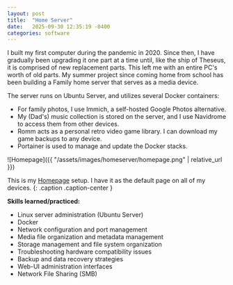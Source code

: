 ```yaml
---
layout: post
title:  "Home Server"
date:   2025-09-30 12:35:19 -0400
categories: software
---
```


I built my first computer during the pandemic in 2020. Since then, I have gradually been upgrading it one part at a time until, like the ship of Theseus, it is comprised of new replacement parts. This left me with an entire PC's worth of old parts. My summer project since coming home from school has been building a Family home server that serves as a media device.

The server runs on Ubuntu Server, and utilizes several Docker containers:

* For family photos, I use Immich, a self-hosted Google Photos alternative.
* My (Dad's) music collection is stored on the server, and I use Navidrome to access them from other devices.
* Romm acts as a personal retro video game library. I can download my game backups to any device.
* Portainer is used to manage and update the Docker stacks.

![Homepage]({{ "/assets/images/homeserver/homepage.png" | relative_url }})

This is my [Homepage](https://gethomepage.dev/) setup. I have it as the default page on all of my devices.
{: .caption .caption-center }


**Skills learned/practiced:**

* Linux server administration (Ubuntu Server)
* Docker
* Network configuration and port management
* Media file organization and metadata management
* Storage management and file system organization
* Troubleshooting hardware compatibility issues
* Backup and data recovery strategies
* Web-UI administration interfaces
* Network File Sharing (SMB)
